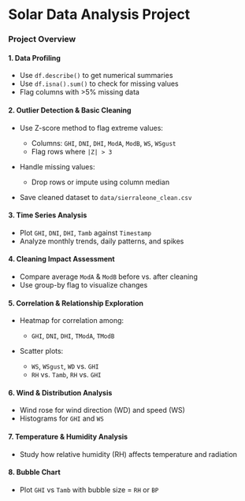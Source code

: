 # Solar Data Analysis Project

### Project Overview

#### 1. Data Profiling

- Use `df.describe()` to get numerical summaries
- Use `df.isna().sum()` to check for missing values
- Flag columns with >5% missing data

#### 2. Outlier Detection & Basic Cleaning

- Use Z-score method to flag extreme values:

  - Columns: `GHI`, `DNI`, `DHI`, `ModA`, `ModB`, `WS`, `WSgust`
  - Flag rows where `|Z| > 3`

- Handle missing values:

  - Drop rows or impute using column median

- Save cleaned dataset to `data/sierraleone_clean.csv`

#### 3. Time Series Analysis

- Plot `GHI`, `DNI`, `DHI`, `Tamb` against `Timestamp`
- Analyze monthly trends, daily patterns, and spikes

#### 4. Cleaning Impact Assessment

- Compare average `ModA` & `ModB` before vs. after cleaning
- Use group-by flag to visualize changes

#### 5. Correlation & Relationship Exploration

- Heatmap for correlation among:

  - `GHI`, `DNI`, `DHI`, `TModA`, `TModB`

- Scatter plots:

  - `WS`, `WSgust`, `WD` vs. `GHI`
  - `RH` vs. `Tamb`, `RH` vs. `GHI`

#### 6. Wind & Distribution Analysis

- Wind rose for wind direction (WD) and speed (WS)
- Histograms for `GHI` and `WS`

#### 7. Temperature & Humidity Analysis

- Study how relative humidity (RH) affects temperature and radiation

#### 8. Bubble Chart

- Plot `GHI` vs `Tamb` with bubble size = `RH` or `BP`
